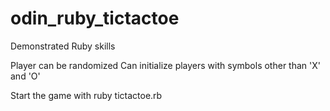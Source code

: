# odin_ruby_tictactoe

Demonstrated Ruby skills

Player can be randomized
Can initialize players with symbols other than 'X' and 'O'

Start the game with ruby tictactoe.rb